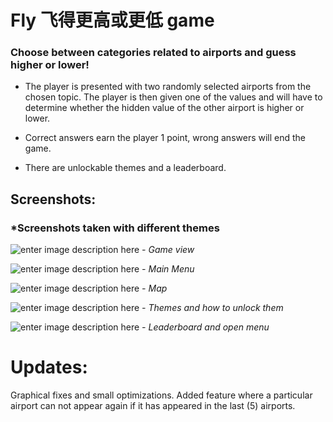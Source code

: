 # Fly 飞得更高或更低 game
### Choose between categories related to airports and guess higher or lower!
-   The player is presented with two randomly selected airports from the chosen topic. The player is then given one of the values and will have to determine whether the hidden value of the other airport is higher or lower.
    
-   Correct answers earn the player 1 point, wrong answers will end the game.
    
-   There are unlockable themes and a leaderboard.

## Screenshots:
### *Screenshots taken with different themes
![enter image description here](https://media.discordapp.net/attachments/472467539927105540/1061233286883573780/D2023.01.07_T1148_49_chrome.jpg)
*- Game view*

![enter image description here](https://media.discordapp.net/attachments/472467539927105540/1061233651490234408/D2023.01.07_T1244_15_chrome.png)
*- Main Menu*

![enter image description here](https://media.discordapp.net/attachments/472467539927105540/1061233287172997201/D2023.01.07_T1150_29_chrome.png)
*- Map*

![enter image description here](https://media.discordapp.net/attachments/472467539927105540/1061233287525310495/D2023.01.07_T1150_56_chrome.png)
*- Themes and how to unlock them*

![enter image description here](https://media.discordapp.net/attachments/472467539927105540/1061233287965720597/D2023.01.07_T1151_43_chrome.png)
*- Leaderboard and open menu*

# Updates:
Graphical fixes and small optimizations.
Added feature where a particular airport can not appear again if it has appeared in the last (5) airports.